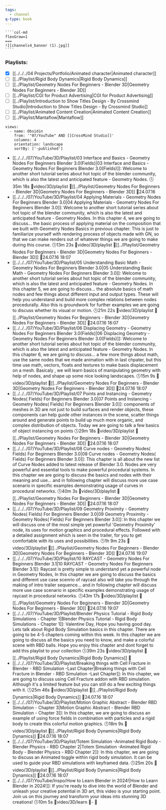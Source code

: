 ```yaml
---
tags:
  - channel
q-type: book
---
```

`````col
````col-md
flexGrow=1
===
![[channels4_banner (1).jpg]]
````
`````
### Playlists:
- [x] [[../../../04 Projects/Portfolio/Animated character|Animated character]]
- [ ] [[../Playlist/Rigid Body Dynamics|Rigid Body Dynamics]]
- [ ] [[../Playlist/Geometry Nodes For Beginners - Blender 3D|Geometry Nodes For Beginners - Blender 3D]]
- [ ] [[../Playlist/CGI for Product Advertising|CGI for Product Advertising]]
- [ ] [[../Playlist/Introduction to Show Titles Design - By Crossmind Studio|Introduction to Show Titles Design - By Crossmind Studio]]
- [ ] [[../Playlist/Animated Content Creation|Animated Content Creation]]
- [ ] [[../Playlist/Mantaflow|Mantaflow]]
```page-gallery
views:
  - name: Obsidin
    from: '"07/YouTube" AND [[CrossMind Studio]]'
    columns: 4
    orientation: landscape
    sortBy: ['-published']
```
- [[../../../07/YouTube/3D/Playlist/03 Interface and Basics - Geometry Nodes For Beginners  Blender 3.0(Fields)|03 Interface and Basics - Geometry Nodes For Beginners  Blender 3.0(Fields)]]:  Welcome to another short tutorial series about hot topic of the blender community, which is also the latest and anticipated feature - Geometry Nodes. 🕓35m 18s 📍video/3D/playlist 📝[[../Playlist/Geometry Nodes For Beginners - Blender 3D|Geometry Nodes For Beginners - Blender 3D]] 📌24.07.16
- [[../../../07/YouTube/3D/Playlist/04 Applying Materials - Geometry Nodes For Beginners  Blender 3.0|04 Applying Materials - Geometry Nodes For Beginners  Blender 3.0]]:  Welcome to another short tutorial series about hot topic of the blender community, which is also the latest and anticipated feature - Geometry Nodes.  In this chapter 4, we are going to discuss... the basic process of applying material on the composition that we built with Geometry Nodes Basics in previous chapter. This is just to familiarize yourself with rendering process of objects made with GN, so that we can make renders out of whatever things we are going to make during this course. 🕓13m 23s 📍video/3D/playlist 📝[[../Playlist/Geometry Nodes For Beginners - Blender 3D|Geometry Nodes For Beginners - Blender 3D]] 📌24.07.16 18:07
- [[../../../07/YouTube/3D/Playlist/05 Understanding Basic Math  - Geometry Nodes For Beginners  Blender 3.0|05 Understanding Basic Math  - Geometry Nodes For Beginners  Blender 3.0]]:  Welcome to another short tutorial series about hot topic of the blender community, which is also the latest and anticipated feature - Geometry Nodes. In this chapter 5, we are going to discuss... the absolute basics of math nodes and few things about different input and output types. These will help you understand and build more complex relations between nodes procedurally. Also this is groundwork for further examples we are going to discuss whether its visual or motion. 🕓21m 22s 📍video/3D/playlist 📝[[../Playlist/Geometry Nodes For Beginners - Blender 3D|Geometry Nodes For Beginners - Blender 3D]] 📌24.07.16 18:07
- [[../../../07/YouTube/3D/Playlist/06 Displacing Geometry - Geometry Nodes For Beginners  Blender 3.0(Fields)|06 Displacing Geometry - Geometry Nodes For Beginners  Blender 3.0(Fields)]]:  Welcome to another short tutorial series about hot topic of the blender community, which is also the latest and anticipated feature - Geometry Nodes. In this chapter 6, we are going to discuss... a few more things about math, use the same nodes that we made animation with in last chpater, but this time use math, vectors, floats and textures to make basis displacement on a mesh. Basicaly , we will learn basics of manipulating geometry with help of nodes, and shape up some nice looking landscapes. 🕓15m 9s 📍video/3D/playlist 📝[[../Playlist/Geometry Nodes For Beginners - Blender 3D|Geometry Nodes For Beginners - Blender 3D]] 📌24.07.16 18:07
- [[../../../07/YouTube/3D/Playlist/07 Points and Instancing - Geometry Nodes( Fields) For Beginners  Blender 3.0|07 Points and Instancing - Geometry Nodes( Fields) For Beginners  Blender 3.0]]:  components of meshes in 3D are not just to build surfaces and render objects, these components can help guide other instances in the scene, scatter things around and generate points to build up much more organic, and complex distribution of objects. Today we are going to talk a few basics of object instancing on points 🕓29m 18s 📍video/3D/playlist 📝[[../Playlist/Geometry Nodes For Beginners - Blender 3D|Geometry Nodes For Beginners - Blender 3D]] 📌24.07.16 18:07
- [[../../../07/YouTube/3D/Playlist/08 Curve nodes - Geometry Nodes( Fields) For Beginners  Blender 3.0|08 Curve nodes - Geometry Nodes( Fields) For Beginners  Blender 3.0]]:  This chapter is all about the new list of Curve Nodes added to latest release of Blender 3.0. Nodes are very powerful and essential tools to make powerful procedural systems. In this chapter we are going to discuss the basics and nodes with their meaning and use... and in following chapter will discuss more use case scenario in specific examples demonstrating usage of curves in procedural networks. 🕓40m 3s 📍video/3D/playlist 📝[[../Playlist/Geometry Nodes For Beginners - Blender 3D|Geometry Nodes For Beginners - Blender 3D]] 📌24.07.16 18:07
- [[../../../07/YouTube/3D/Playlist/09 Geometry Proximity - Geometry Nodes( Fields) For Beginners  Blender 3.0|09 Geometry Proximity - Geometry Nodes( Fields) For Beginners  Blender 3.0]]:  In this chapter we will discuss one of the most simple yet powerful 'Geometry Proximity' node, its uses for motion graphics and procedural effects. Followed with a detailed assignment which is seen in the trailer, for you to get comfortable with its uses and possibilities. 🕓1h 9m 23s 📍video/3D/playlist 📝[[../Playlist/Geometry Nodes For Beginners - Blender 3D|Geometry Nodes For Beginners - Blender 3D]] 📌24.07.16 19:07
- [[../../../07/YouTube/3D/Playlist/10 RAYCAST - Geometry Nodes For Beginners Blender 3.1|10 RAYCAST - Geometry Nodes For Beginners Blender 3.1]]:  Raycast is pretty simple to understand yet a powerful node in Geometry Nodes, In this chapter we are going to discuss the basics and different use case scenrio of raycast also will take you through the making of intro trailer sequence... and in following chapter will discuss more use case scenario in specific examples demonstrating usage of raycast in procedural networks. 🕓43m 17s 📍video/3D/playlist 📝[[../Playlist/Geometry Nodes For Beginners - Blender 3D|Geometry Nodes For Beginners - Blender 3D]] 📌24.07.16 19:07
- [[../../../07/YouTube/3D/Playlist/Blender Physics Tutorial - Rigid Body Simulations - Chapter 1|Blender Physics Tutorial - Rigid Body Simulations - Chapter 1]]:  Valentine Day, Hope you having good day. Lets talk about Rigid Body Simulation basics in this chapter. There are going to be 4-5 chapters coming within this week. In this chapter we are going to discuss all the basics you need to know, and make a colorful scene with RBD balls. Hope you enjoy this chapter and dont forget to add this playlist to your collection 🕓39m 23s 📍video/3D/playlist 📝[[../Playlist/Rigid Body Dynamics|Rigid Body Dynamics]] 📌
- [[../../../07/YouTube/3D/Playlist/Breaking things with Cell Fracture in Blender - RBD  Simulation -Last Chapter|Breaking things with Cell Fracture in Blender - RBD  Simulation -Last Chapter]]:  In this chapter, we are going to discuss using Cell Fracture addon with RBD simulation. Although it's a limited feature but you can still do a few exciting things with it. 🕓25m 46s 📍video/3D/playlist 📝[[../Playlist/Rigid Body Dynamics|Rigid Body Dynamics]] 📌24.07.16 18:07
- [[../../../07/YouTube/3D/Playlist/Motion Graphic Abstract - Blender RBD  Simulation - Chapter 3|Motion Graphic Abstract - Blender RBD  Simulation - Chapter 3]]:  In this chapter, we are going to discuss an example of using force fields in combination with particles and a rigid body to create this colorful motion graphics. 🕓18m 9s 📍video/3D/playlist 📝[[../Playlist/Rigid Body Dynamics|Rigid Body Dynamics]] 📌24.07.16 18:07
- [[../../../07/YouTube/3D/Playlist/Totem Simulation -Animated Rigid Body - Blender Physics - RBD Chapter 2|Totem Simulation -Animated Rigid Body - Blender Physics - RBD Chapter 2]]:  In this chapter, we are going to discuss an Animated toggle within rigid body simulation. It can be used to guide your RBD simulations with keyframed data. 🕓25m 20s 📍video/3D/playlist 📝[[../Playlist/Rigid Body Dynamics|Rigid Body Dynamics]] 📌24.07.16 18:07
- [[../../../07/YouTube/Inspo/How to Learn Blender in 2024!|How to Learn Blender in 2024!]]:  If you're ready to dive into the world of Blender and unleash your creative potential in 3D art, this video is your starting point. Join us on this journey and transform your ideas into stunning 3D creations! 🕓10m 5s 📍video/3D/learn 📝\- 📌

